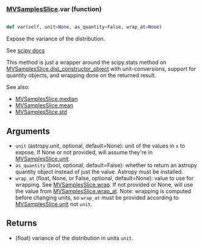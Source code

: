 ### [MVSamplesSlice](MVSamplesSlice.md).var (function)


```py

def var(self, unit=None, as_quantity=False, wrap_at=None)

```



Expose the variance of the distribution.

See [scipy docs](https://docs.scipy.org/doc/scipy/reference/generated/scipy.stats.rv_continuous.var.html)

This method is just a wrapper around the scipy.stats method on
[MVSamplesSlice.dist_constructor_object](MVSamplesSlice.dist_constructor_object.md) with unit-conversions, support for
quantity objects, and wrapping done on the returned result.

See also:

* [MVSamplesSlice.median](MVSamplesSlice.median.md)
* [MVSamplesSlice.mean](MVSamplesSlice.mean.md)
* [MVSamplesSlice.std](MVSamplesSlice.std.md)

Arguments
----------
* `unit` (astropy.unit, optional, default=None): unit of the values
    in `x` to expose.  If None or not provided, will assume they're in
    [MVSamplesSlice.unit](MVSamplesSlice.unit.md).
* `as_quantity` (bool, optional, default=False): whether to return an
    astropy quantity object instead of just the value.  Astropy must
    be installed.
* `wrap_at` (float, None, or False, optional, default=None): value to
    use for wrapping.  See [MVSamplesSlice.wrap](MVSamplesSlice.wrap.md).  If not provided or None,
    will use the value from [MVSamplesSlice.wrap_at](MVSamplesSlice.wrap_at.md).  Note: wrapping is
    computed before changing units, so `wrap_at` must be provided
    according to [MVSamplesSlice.unit](MVSamplesSlice.unit.md) not `unit`.

Returns
---------
* (float) variance of the distribution in units `unit`.

